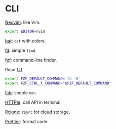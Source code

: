 # CLI

[Neovim](https://github.com/neovim/neovim): like Vim.

```sh
export EDITOR=nvim
```

[bat](https://github.com/sharkdp/bat): `cat` with colors.

[fd](https://github.com/sharkdp/fd): simple `find`.

[fzf](https://github.com/junegunn/fzf): command-line finder.

Read [fzf](https://wiki.archlinux.org/index.php/Fzf).

```sh
export FZF_DEFAULT_COMMAND='fd -H'
export FZF_CTRL_T_COMMAND="$FZF_DEFAULT_COMMAND"
```

[tldr](https://github.com/tldr-pages/tldr): simple `man`.

[HTTPie](https://httpie.org/): call API in terminal.

[Rclone](https://rclone.org/): `rsync` for cloud storage.

[Prettier](https://prettier.io/): format code.

